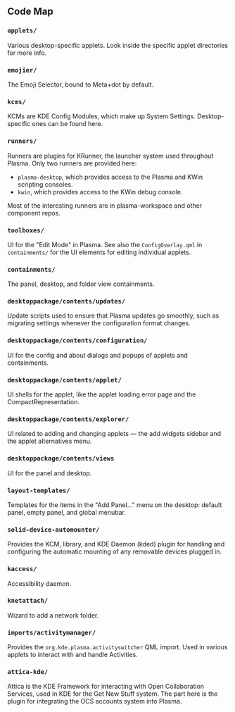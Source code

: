 ## Code Map

### `applets/`

Various desktop-specific applets. Look inside the specific applet directories for more info.

### `emojier/`

The Emoji Selector, bound to Meta+dot by default.

### `kcms/`

KCMs are KDE Config Modules, which make up System Settings. Desktop-specific ones can be found here.

### `runners/`

Runners are plugins for KRunner, the launcher system used throughout Plasma. Only two runners are provided here:

- `plasma-desktop`, which provides access to the Plasma and KWin scripting consoles.
- `kwin`, which provides access to the KWin debug console.

Most of the interesting runners are in plasma-workspace and other component repos.

### `toolboxes/`

UI for the "Edit Mode" in Plasma. See also the `ConfigOverlay.qml` in `containments/` for the UI elements for editing individual applets.

### `containments/`

The panel, desktop, and folder view containments.

### `desktoppackage/contents/updates/`

Update scripts used to ensure that Plasma updates go smoothly, such as migrating settings whenever the configuration format changes.

### `desktoppackage/contents/configuration/`

UI for the config and about dialogs and popups of applets and containments.

### `desktoppackage/contents/applet/`

UI shells for the applet, like the applet loading error page and the CompactRepresentation.

### `desktoppackage/contents/explorer/`

UI related to adding and changing applets — the add widgets sidebar and the applet alternatives menu.

### `desktoppackage/contents/views`

UI for the panel and desktop.

### `layout-templates/`

Templates for the items in the "Add Panel…" menu on the desktop: default panel, empty panel, and global menubar.

### `solid-device-automounter/`

Provides the KCM, library, and KDE Daemon (kded) plugin for handling and configuring the automatic mounting of any removable devices plugged in.

### `kaccess/`

Accessibility daemon.

### `knetattach/`

Wizard to add a network folder.

### `imports/activitymanager/`

Provides the `org.kde.plasma.activityswitcher` QML import. Used in various applets to interact with and handle Activities.

### `attica-kde/`

Attica is the KDE Framework for interacting with Open Collaboration Services, used in KDE for the Get New Stuff system. The part here is the plugin for integrating the OCS accounts system into Plasma.